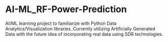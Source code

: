 # AI-ML_RF-Power-Prediction
AI/ML learning project to familiarize with Python Data Analytics/Visualization libraries. Currently utilizing Artificially Generated Data with the future idea of incorporating real data using SDR technologies.

